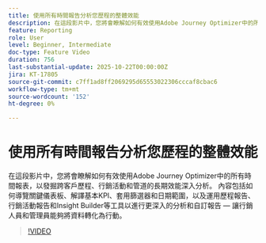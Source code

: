 ```yaml
---
title: 使用所有時間報告分析您歷程的整體效能
description: 在這段影片中，您將會瞭解如何有效使用Adobe Journey Optimizer中的所有時間報表，以發掘跨客戶歷程、行銷活動和管道的長期效能深入分析。 內容包括如何導覽關鍵儀表板、解譯基本KPI、套用篩選器和日期範圍，以及運用歷程報告、行銷活動報告和Insight Builder等工具以進行更深入的分析和自訂報告 — 讓行銷人員和管理員能夠將資料轉化為行動。
feature: Reporting
role: User
level: Beginner, Intermediate
doc-type: Feature Video
duration: 756
last-substantial-update: 2025-10-22T00:00:00Z
jira: KT-17805
source-git-commit: c7ff1ad8ff2069295d65553022306cccaf8cbac6
workflow-type: tm+mt
source-wordcount: '152'
ht-degree: 0%

---
```



# 使用所有時間報告分析您歷程的整體效能

在這段影片中，您將會瞭解如何有效使用Adobe Journey Optimizer中的所有時間報表，以發掘跨客戶歷程、行銷活動和管道的長期效能深入分析。 內容包括如何導覽關鍵儀表板、解譯基本KPI、套用篩選器和日期範圍，以及運用歷程報告、行銷活動報告和Insight Builder等工具以進行更深入的分析和自訂報告 — 讓行銷人員和管理員能夠將資料轉化為行動。

>[!VIDEO](https://video.tv.adobe.com/v/3475653/?learn=on&enablevpops)
